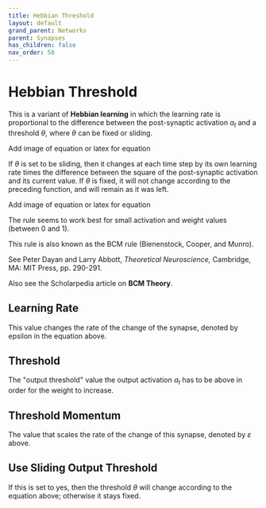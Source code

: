 ```yaml
---
title: Hebbian Threshold
layout: default
grand_parent: Networks
parent: Synapses
has_children: false
nav_order: 50
---
```


# Hebbian Threshold

This is a variant of **Hebbian learning** in which the learning rate is proportional to the difference between the post-synaptic activation *a<sub>t</sub>* and a threshold *θ*, where *θ* can be fixed or sliding.

<!-- TODO --> Add image of equation or latex for equation  

If *θ* is set to be sliding, then it changes at each time step by its own learning rate times the difference between the square of the post-synaptic activation and its current value. If *θ* is fixed, it will not change according to the preceding function, and will remain as it was left.

<!-- TODO --> Add image of equation or latex for equation  

The rule seems to work best for small activation and weight values (between 0 and 1).

This rule is also known as the BCM rule (Bienenstock, Cooper, and Munro).

See Peter Dayan and Larry Abbott, *Theoretical Neuroscience,* Cambridge, MA: MIT Press, pp. 290-291.

Also see the Scholarpedia article on **BCM Theory**.

## Learning Rate

This value changes the rate of the change of the synapse, denoted by epsilon in the equation above.

## Threshold

The "output threshold" value the output activation *a<sub>t</sub>* has to be above in order for the weight to increase.

## Threshold Momentum

The value that scales the rate of the change of this synapse, denoted by *ε* above.

## Use Sliding Output Threshold

If this is set to yes, then the threshold *θ* will change according to the equation above; otherwise it stays fixed.